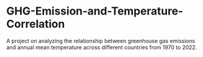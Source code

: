 # GHG-Emission-and-Temperature-Correlation
A project on analyzing the relationship between greenhouse gas emissions and annual mean temperature across different countries from 1970 to 2022.
